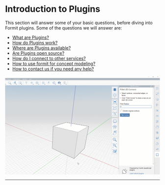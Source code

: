 # Introduction to Plugins

This section will answer some of your basic questions, before diving into Formit plugins. Some of the questions we will answer are:

* [What are Plugins?](introduction/what-are-plugins.md)
* [How do Plugins work?](introduction/how-do-they-work.md)
* [Where are Plugins available?](introduction/where-are-they-available.md)
* [Are Plugins open source?](introduction/are-plugins-open-source.md)
* [How do I connect to other services?](introduction/connecting-plugins-to-other-services.md)
* [How to use formit for concept modeling?](how-to-develop-plug-ins/build-your-first-formit-plugin/using-formit-for-concept-modeling.md)
* [How to contact us if you need any help?](introduction/contact.md)

![](<../.gitbook/assets/g1 (1).gif>)



****



 
